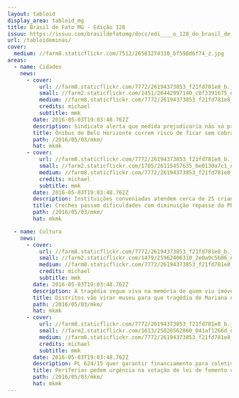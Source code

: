 ```yaml
---
layout: tabloid
display_area: tabloid_mg
title: Brasil de Fato MG - Edição 128
issuu: https://issuu.com/brasildefatomg/docs/edi____o_128_do_brasil_de_fato_mina/3?e=0
url: /tabloideminas/
cover:
  medium: //farm8.staticflickr.com/7512/26583274310_bf598d6f74_z.jpg
areas:
  - name: Cidades
    news:
      - cover:
          url: //farm8.staticflickr.com/7772/26194373853_f21fd781e8_b.jpg
          small: //farm2.staticflickr.com/1451/26442997140_c8f3391675_n.jpg
          medium: //farm8.staticflickr.com/7772/26194373853_f21fd781e8_z.jpg
          credits: michael
          subtitle: mmk
        date: 2016-05-03T19:03:48.762Z
        description: Sindicato alerta que medida prejudicaria não só profissionais, mas população
        title: Ônibus de Belo Horizonte correm risco de ficar sem cobrador
        path: /2016/05/03/mkm/
        hat: mkmk
      - cover:
          url: //farm8.staticflickr.com/7772/26194373853_f21fd781e8_b.jpg
          small: //farm2.staticflickr.com/1705/26115457635_6e0130a7c1_n.jpg
          medium: //farm8.staticflickr.com/7772/26194373853_f21fd781e8_z.jpg
          credits: michael
          subtitle: mmk
        date: 2016-05-03T19:03:48.762Z
        description: Instituições conveniadas atendem cerca de 25 crianças de 0 a 6 anos na capital
        title: Creches passam dificuldades com diminuição repasse da PBH
        path: /2016/05/03/mkm/
        hat: mkmk

  - name: Cultura
    news:
      - cover:
          url: //farm8.staticflickr.com/7772/26194373853_f21fd781e8_b.jpg
          small: //farm2.staticflickr.com/1479/25962406310_2e0a9c5b86_n.jpg
          medium: //farm8.staticflickr.com/7772/26194373853_f21fd781e8_z.jpg
          credits: michael
          subtitle: mmk
        date: 2016-05-03T19:03:48.762Z
        description: A tragédia segue viva na memória de quem viu imóveis e pertences sendo levados pelos rejeitos da barragem da Samarco
        title: Distritos vão virar museu para que tragédia de Mariana não seja esquecida
        path: /2016/05/03/mkm/
        hat: mkmk
      - cover:
          url: //farm8.staticflickr.com/7772/26194373853_f21fd781e8_b.jpg
          small: //farm2.staticflickr.com/1613/25828562860_041af1266d_n.jpg
          medium: //farm8.staticflickr.com/7772/26194373853_f21fd781e8_z.jpg
          credits: michael
          subtitle: mmk
        date: 2016-05-03T19:03:48.762Z
        description: PL 624/15 quer garantir financiamento para coletivos de fora do centro; recursos congelados totalizam R$ 14 milhões
        title: Periferias pedem urgência na votação de lei de fomento cultural
        path: /2016/05/03/mkm/
        hat: mkmk
---
```

